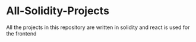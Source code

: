 # All-Solidity-Projects
All the projects in this repository are written in solidity and react is used for the frontend